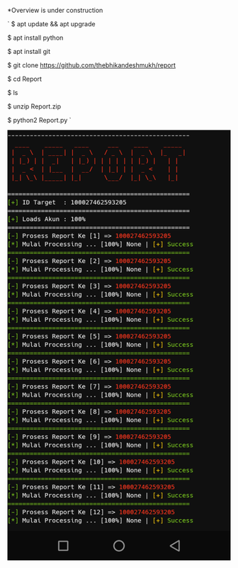 *Overview is under construction

`
$  apt update && apt upgrade

$  apt install python

$  apt install git

$  git clone https://github.com/thebhikandeshmukh/report

$  cd Report

$  ls

$  unzip Report.zip

$  python2 Report.py
`

<Img src="Stock/Report.png">
